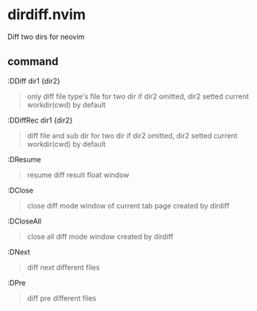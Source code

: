 # dirdiff.nvim
Diff two dirs for neovim

## command
:DDiff dir1 {dir2}
> only diff file type's file for two dir
> if dir2 omitted, dir2 setted current workdir(cwd) by default

:DDiffRec dir1 {dir2}
> diff file and sub dir for two dir
> if dir2 omitted, dir2 setted current workdir(cwd) by default

:DResume
> resume diff result float window

:DClose
> close diff mode window of current tab page created by dirdiff

:DCloseAll
> close all diff mode window created by dirdiff

:DNext
> diff next different files

:DPre
> diff pre different files


